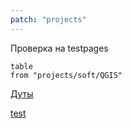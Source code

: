 ```yaml
---
patch: "projects"
---
```

Проверка на testpages

```dataview
table
from "projects/soft/QGIS"
```


[Дуты](projects/info/ДУТ.md)

[test](projects/202401072206.md)